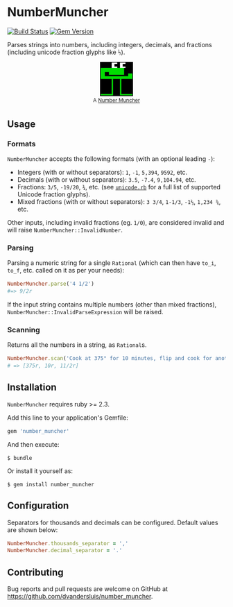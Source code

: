 # NumberMuncher

[![Build Status](https://travis-ci.org/dvandersluis/fractions.svg?branch=master)](https://travis-ci.org/dvandersluis/fractions)
[![Gem Version](https://badge.fury.io/rb/number_muncher.svg)](https://badge.fury.io/rb/number_muncher)

Parses strings into numbers, including integers, decimals, and fractions (including unicode fraction glyphs like `⅐`). 

<p align="center">
  <img src="assets/muncher.jpg" width="15%" height="15%">
  <br/>
  <sup align="center">
    A <a href="https://en.wikipedia.org/wiki/Munchers#Number_Munchers">Number Muncher</a>
  </sup>
</p>

## Usage

### Formats

`NumberMuncher` accepts the following formats (with an optional leading `-`):

* Integers (with or without separators): `1`, `-1`, `5,394`, `9592`, etc.
* Decimals (with or without separators): `3.5`, `-7.4`, `9,104.94`, etc.
* Fractions: `3/5`, `-19/20`, `¾`, etc. (see [`unicode.rb`](lib/number_muncher/unicode.rb) for a full list of supported Unicode fraction glyphs).
* Mixed fractions (with or without separators): `3 3/4`, `1-1/3`, `-1⅔`, `1,234 ⅚`, etc.

Other inputs, including invalid fractions (eg. `1/0`), are considered invalid and will raise `NumberMuncher::InvalidNumber`.

### Parsing

Parsing a numeric string for a single `Rational` (which can then have `to_i`, `to_f`, etc. called on it as per your needs):

```ruby
NumberMuncher.parse('4 1/2')
#=> 9/2r
```

If the input string contains multiple numbers (other than mixed fractions), `NumberMuncher::InvalidParseExpression` will be raised.

### Scanning

Returns all the numbers in a string, as `Rational`s.

```ruby
NumberMuncher.scan('Cook at 375° for 10 minutes, flip and cook for another 5.5 minutes')
# => [375r, 10r, 11/2r]
```

## Installation

`NumberMuncher` requires ruby >= 2.3.

Add this line to your application's Gemfile:

```ruby
gem 'number_muncher'
```

And then execute:

    $ bundle

Or install it yourself as:

    $ gem install number_muncher

## Configuration

Separators for thousands and decimals can be configured. Default values are shown below:

```ruby
NumberMuncher.thousands_separator = ','
NumberMuncher.decimal_separator = '.'
```

## Contributing

Bug reports and pull requests are welcome on GitHub at https://github.com/dvandersluis/number_muncher.
